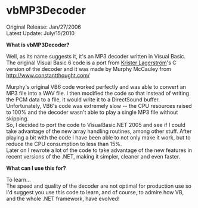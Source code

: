 # vbMP3Decoder

Original Release: Jan/27/2006  
Latest Update: July/15/2010
    
**What is vbMP3Decoder?**

Well, as its name suggests it, it's an MP3 decoder written in Visual Basic.  
The original Visual Basic 6 code is a port from 
[Krister Lagerström](http://www.kmlager.com/)'s C version 
of the decoder and it was made by Murphy McCauley from
http://www.constantthought.com/

Murphy's original VB6 code worked perfectly and was able to convert an MP3 
file into a WAV file. I then modified the code so that instead of writing the PCM 
data to a file, it would write it to a DirectSound buffer. Unfortunately, VB6's 
code was extremely slow -- the CPU resources raised to 100% and the decoder 
wasn't able to play a single MP3 file without skipping.  
So, I decided to port the code to VisualBasic.NET 2005 and see if I could 
take advantage of the new array handling routines, among other stuff. After 
playing a bit with the code I have been able to not only make it work, but to 
reduce the CPU consumption to less than 15%.  
Later on I rewrote a lot of the code to take advantage of the new features in 
recent versions of the .NET, making it simpler, cleaner and even faster.

**What can I use this for?**

To learn...  
The speed and quality of the decoder are not optimal for production use so I'd 
suggest you use this code to learn, and of course, to admire how VB, and the whole .NET framework, have evolved!
